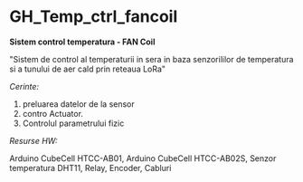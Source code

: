 # GH_Temp_ctrl_fancoil
**Sistem control temperatura - FAN Coil**

"Sistem de control al temperaturii in sera in baza senzorililor de temperatura si a tunului de aer cald prin reteaua LoRa"	

_Cerinte:_
1. preluarea datelor de la sensor
2. contro Actuator.
3. Controlul parametrului fizic

_Resurse HW:_

Arduino CubeCell HTCC-AB01, Arduino CubeCell HTCC-AB02S, Senzor temperatura DHT11, Relay, Encoder, Cabluri
   

